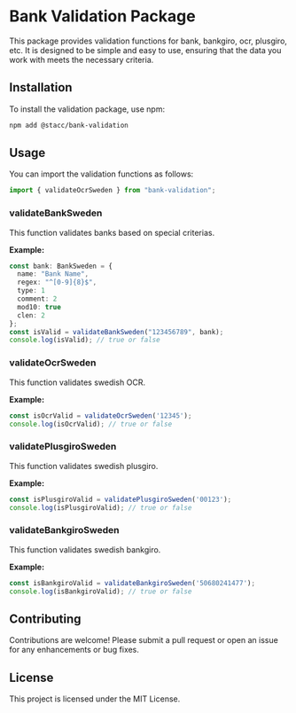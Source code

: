 # Bank Validation Package

This package provides validation functions for bank, bankgiro, ocr, plusgiro, etc. It is designed to be simple and easy to use, ensuring that the data you work with meets the necessary criteria.

## Installation

To install the validation package, use npm:

```bash
npm add @stacc/bank-validation
```

## Usage

You can import the validation functions as follows:

```typescript
import { validateOcrSweden } from "bank-validation";
```

### validateBankSweden

This function validates banks based on special criterias.

**Example:**

```typescript
const bank: BankSweden = {
  name: "Bank Name",
  regex: "^[0-9]{8}$",
  type: 1
  comment: 2
  mod10: true
  clen: 2
};
const isValid = validateBankSweden("123456789", bank);
console.log(isValid); // true or false
```

### validateOcrSweden

This function validates swedish OCR.

**Example:**

```typescript
const isOcrValid = validateOcrSweden('12345');
console.log(isOcrValid); // true or false
```

### validatePlusgiroSweden

This function validates swedish plusgiro.

**Example:**

```typescript
const isPlusgiroValid = validatePlusgiroSweden('00123');
console.log(isPlusgiroValid); // true or false
```

### validateBankgiroSweden

This function validates swedish bankgiro.

**Example:**

```typescript
const isBankgiroValid = validateBankgiroSweden('50680241477');
console.log(isBankgiroValid); // true or false
```

## Contributing

Contributions are welcome! Please submit a pull request or open an issue for any enhancements or bug fixes.

## License

This project is licensed under the MIT License.

